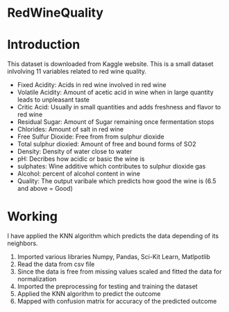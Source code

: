 # RedWineQuality


# Introduction
This dataset is downloaded from Kaggle website. This is a small dataset inlvolving 11 variables related to red wine quality.
  - Fixed Acidity: Acids in red wine involved in red wine
  - Volatile Acidity: Amount of acetic acid in wine when in large quantity leads to unpleasant taste
- Critic Acid: Usually in small quantities and adds freshness and flavor to red wine
- Residual Sugar: Amount of Sugar remaining once fermentation stops
- Chlorides: Amount of salt in red wine
- Free Sulfur Dioxide: Free from from sulphur dioxide 
- Total sulphur dioxied: Amount of free and bound forms of SO2
- Density: Density of water close to water
- pH: Decribes how acidic or basic the wine is
- sulphates: Wine additive which contributes to sulphur dioxide gas
- Alcohol: percent of alcohol content in wine
- Quality: The output varibale which predicts how good the wine is (6.5 and above = Good)


# Working
I have applied the KNN algorithm which predicts the data depending of its neighbors. 

1. Imported various libraries Numpy, Pandas, Sci-Kit Learn, Matlpotlib
2. Read the data from csv file 
3. Since the data is free from missing values scaled and fitted the data for normalization
4. Imported the preprocessing for testing and training the dataset
5. Applied the KNN algorithm to predict the outcome
6. Mapped with confusion matrix for accuracy of the predicted outcome
